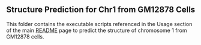 ## Structure Prediction for Chr1 from GM12878 Cells

This folder contains the executable scripts referenced in the Usage section of the main [README](../README.md) page to predict the structure of chromosome 1 from GM12878 cells. 
